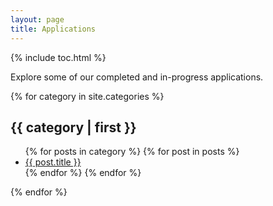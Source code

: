 ```yaml
---
layout: page
title: Applications
---
```


{% include toc.html %}

Explore some of our completed and in-progress applications.

{% for category in site.categories %}
<h2>{{ category | first }}</h2>
<ul>
{% for posts in category %}
  {% for post in posts %}
  <li><a href="{{ post.url }}">{{ post.title }}</a></li>
  {% endfor %}
{% endfor %}
</ul>
{% endfor %}
